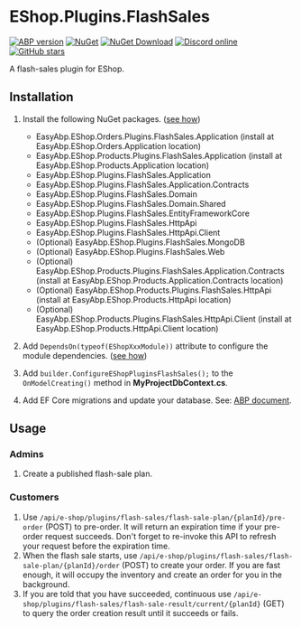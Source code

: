 # EShop.Plugins.FlashSales

[![ABP version](https://img.shields.io/badge/dynamic/xml?style=flat-square&color=yellow&label=abp&query=%2F%2FProject%2FPropertyGroup%2FAbpVersion&url=https%3A%2F%2Fraw.githubusercontent.com%2FEasyAbp%2FEShop%2Fmaster%2FDirectory.Build.props)](https://abp.io)
[![NuGet](https://img.shields.io/nuget/v/EasyAbp.EShop.Plugins.FlashSales.Domain.Shared.svg?style=flat-square)](https://www.nuget.org/packages/EasyAbp.EShop.Plugins.FlashSales.Domain.Shared)
[![NuGet Download](https://img.shields.io/nuget/dt/EasyAbp.EShop.Plugins.FlashSales.Domain.Shared.svg?style=flat-square)](https://www.nuget.org/packages/EasyAbp.EShop.Plugins.FlashSales.Domain.Shared)
[![Discord online](https://badgen.net/discord/online-members/S6QaezrCRq?label=Discord)](https://discord.gg/S6QaezrCRq)
[![GitHub stars](https://img.shields.io/github/stars/EasyAbp/EShop?style=social)](https://www.github.com/EasyAbp/EShop)

A flash-sales plugin for EShop.

## Installation

1. Install the following NuGet packages. ([see how](https://github.com/EasyAbp/EasyAbpGuide/blob/master/docs/How-To.md#add-nuget-packages))

   - EasyAbp.EShop.Orders.Plugins.FlashSales.Application (install at EasyAbp.EShop.Orders.Application location)
   - EasyAbp.EShop.Products.Plugins.FlashSales.Application (install at EasyAbp.EShop.Products.Application location)
   - EasyAbp.EShop.Plugins.FlashSales.Application
   - EasyAbp.EShop.Plugins.FlashSales.Application.Contracts
   - EasyAbp.EShop.Plugins.FlashSales.Domain
   - EasyAbp.EShop.Plugins.FlashSales.Domain.Shared
   - EasyAbp.EShop.Plugins.FlashSales.EntityFrameworkCore
   - EasyAbp.EShop.Plugins.FlashSales.HttpApi
   - EasyAbp.EShop.Plugins.FlashSales.HttpApi.Client
   - (Optional) EasyAbp.EShop.Plugins.FlashSales.MongoDB
   - (Optional) EasyAbp.EShop.Plugins.FlashSales.Web
   - (Optional) EasyAbp.EShop.Products.Plugins.FlashSales.Application.Contracts (install at EasyAbp.EShop.Products.Application.Contracts location)
   - (Optional) EasyAbp.EShop.Products.Plugins.FlashSales.HttpApi (install at EasyAbp.EShop.Products.HttpApi location)
   - (Optional) EasyAbp.EShop.Products.Plugins.FlashSales.HttpApi.Client (install at EasyAbp.EShop.Products.HttpApi.Client location)

2. Add `DependsOn(typeof(EShopXxxModule))` attribute to configure the module dependencies. ([see how](https://github.com/EasyAbp/EasyAbpGuide/blob/master/docs/How-To.md#add-module-dependencies))

3. Add `builder.ConfigureEShopPluginsFlashSales();` to the `OnModelCreating()` method in **MyProjectDbContext.cs**.

4. Add EF Core migrations and update your database. See: [ABP document](https://docs.abp.io/en/abp/latest/Tutorials/Part-1?UI=MVC&DB=EF#add-database-migration).

## Usage

### Admins

1. Create a published flash-sale plan.

### Customers

1. Use `/api/e-shop/plugins/flash-sales/flash-sale-plan/{planId}/pre-order` (POST) to pre-order. It will return an expiration time if your pre-order request succeeds. Don't forget to re-invoke this API to refresh your request before the expiration time.
2. When the flash sale starts, use `/api/e-shop/plugins/flash-sales/flash-sale-plan/{planId}/order` (POST) to create your order. If you are fast enough, it will occupy the inventory and create an order for you in the background.
3. If you are told that you have succeeded, continuous use `/api/e-shop/plugins/flash-sales/flash-sale-result/current/{planId}` (GET) to query the order creation result until it succeeds or fails.
